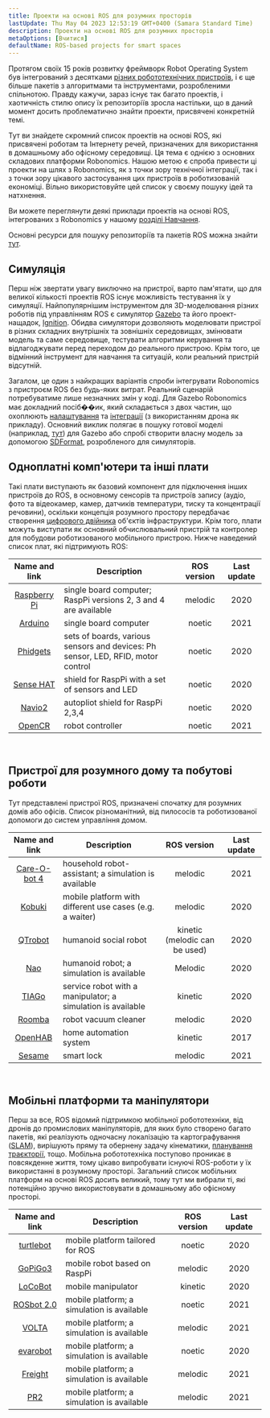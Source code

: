 ```yaml
---
title: Проекти на основі ROS для розумних просторів
lastUpdate: Thu May 04 2023 12:53:19 GMT+0400 (Samara Standard Time)
description: Проекти на основі ROS для розумних просторів
metaOptions: [Вчитися]
defaultName: ROS-based projects for smart spaces
---
```


Протягом своїх 15 років розвитку фреймворк Robot Operating System був інтегрований з десятками [різних робототехнічних пристроїв](https://robots.ros.org/), і є ще більше пакетів з алгоритмами та інструментами, розробленими спільнотою. Правду кажучи, зараз існує так багато проектів, і хаотичність стилю опису їх репозиторіїв зросла настільки, що в даний момент досить проблематично знайти проекти, присвячені конкретній темі. 

Тут ви знайдете скромний список проектів на основі ROS, які присвячені роботам та Інтернету речей, призначених для використання в домашньому або офісному середовищі. Ця тема є однією з основних складових платформи Robonomics. Нашою метою є спроба привести ці проекти на шлях з Robonomics, як з точки зору технічної інтеграції, так і з точки зору цікавого застосування цих пристроїв в роботизованій економіці. Вільно використовуйте цей список у своєму пошуку ідей та натхнення.

Ви можете переглянути деякі приклади проектів на основі ROS, інтегрованих з Robonomics у нашому [розділі Навчання](/learn).

<!-- На даний момент (**квітень 2021 року**), Robonomics орієнтований на версії ROS **Melodic** та **Noetic**. Старіші версії також можуть працювати, але може знадобитися додаткова робота з інтеграції. У майбутньому буде додана підтримка версії ROS 2. -->

Основні ресурси для пошуку репозиторіїв та пакетів ROS можна знайти [тут](https://index.ros.org/).

## Симуляція

Перш ніж звертати увагу виключно на пристрої, варто пам'ятати, що для великої кількості проектів ROS існує можливість тестування їх у симуляції. Найпопулярнішим інструментом для 3D-моделювання різних роботів під управлінням ROS є симулятор [Gazebo](http://gazebosim.org/) та його проект-нащадок, [Ignition](https://index.ros.org/r/ros_ign/). Обидва симулятори дозволяють моделювати пристрої в різних складних внутрішніх та зовнішніх середовищах, змінювати модель та саме середовище, тестувати алгоритми керування та відлагоджувати перед переходом до реального пристрою. Крім того, це відмінний інструмент для навчання та ситуацій, коли реальний пристрій відсутній.

Загалом, це один з найкращих варіантів спроби інтегрувати Robonomics з пристроєм ROS без будь-яких витрат. Реальний сценарій потребуватиме лише незначних змін у коді. Для Gazebo Robonomics має докладний посіб��ик, який складається з двох частин, що охоплюють [налаштування](https://wiki.robonomics.network/docs/en/connect-any-ros-compatible-robot-under-robonomics-parachain-control-1/) та [інтеграції](https://wiki.robonomics.network/docs/en/connect-any-ros-compatible-robot-under-robonomics-parachain-control-2/) (з використанням дрона як прикладу). Основний виклик полягає в пошуку готової моделі (наприклад, [тут](https://github.com/osrf/gazebo_models)) для Gazebo або спробі створити власну модель за допомогою [SDFormat](http://sdformat.org/), розробленого для симуляторів. 

## Одноплатні комп'ютери та інші плати

Такі плати виступають як базовий компонент для підключення інших пристроїв до ROS, в основному сенсорів та пристроїв запису (аудіо, фото та відеокамер, камер, датчиків температури, тиску та концентрації речовини), оскільки концепція розумного простору передбачає створення [цифрового двійника](https://gateway.pinata.cloud/ipfs/QmNNdLG3vuTsJtZtNByWaDTKRYPcBZSZcsJ1FY6rTYCixQ/Robonomics_keypoint_March_2021.pdf) об'єктів інфраструктури. Крім того, плати можуть виступати як основний обчислювальний пристрій та контролер для побудови роботизованого мобільного пристрою. Нижче наведений список плат, які підтримують ROS:

| Name and link                                                                                         |                                    Description                                  | ROS version | Last update |
|:-----------------------------------------------------------------------------------------------------:|---------------------------------------------------------------------------------|:-----------:|:-----------:|
|  [Raspberry Pi](http://wiki.ros.org/ROSberryPi/Installing%20ROS%20Melodic%20on%20the%20Raspberry%20Pi)| single board computer; RaspPi versions 2, 3 and 4 are available                 |   melodic   |     2020    |
|    [Arduino](http://wiki.ros.org/rosserial_arduino)                                                   | single board computer                                                           |    noetic   |     2021    |
|    [Phidgets](http://wiki.ros.org/phidgets)                                                           | sets of boards, various sensors and devices: Ph sensor, LED, RFID, motor control|    noetic   |     2020    |
|   [Sense HAT](https://wiki.ros.org/sensehat_ros)                                                      | shield for RaspPi with a set of sensors and LED                                 |    noetic   |     2020    |
|     [Navio2](https://navio2.emlid.com/)                                                               | autopliot shield for RaspPi 2,3,4                                               |    noetic   |     2020    |
|     [OpenCR](http://wiki.ros.org/opencr)                                                              | robot controller                                                                |    noetic   |     2021    |

<br/>

## Пристрої для розумного дому та побутові роботи

Тут представлені пристрої ROS, призначені спочатку для розумних домів або офісів. Список різноманітний, від пилососів та роботизованої допомоги до систем управління домом.

| Name and link                                             | Description                                                 |          ROS version          | Last update |
|:---------------------------------------------------------:|-------------------------------------------------------------|:-----------------------------:|:-----------:|
|  [Care-O-bot 4](http://wiki.ros.org/care-o-bot)           | household robot-assistant; a simulation is available        |            melodic            |     2021    |
|     [Kobuki](http://wiki.ros.org/kobuki)                  | mobile platform with different use cases (e.g. a waiter)    |            melodic            |     2020    |
|    [QTrobot](http://wiki.ros.org/Robots/qtrobot)          | humanoid social robot                                       | kinetic (melodic can be used) |     2020    |
|      [Nao](http://wiki.ros.org/nao)                       | humanoid robot; a simulation is available                   |            Melodic            |     2020    |
|     [TIAGo](http://wiki.ros.org/Robots/TIAGo)             | service robot with a manipulator; a simulation is available |            kinetic            |     2020    |
|     [Roomba](https://github.com/AutonomyLab/create_robot) | robot vacuum cleaner                                        |            melodic            |     2020    |
|    [OpenHAB](http://wiki.ros.org/iot_bridge)              | home automation system                                      |            kinetic            |     2017    |
|     [Sesame](https://index.ros.org/p/sesame_ros/)         | smart lock                                                  |            melodic            |     2021    |

<br/>

## Мобільні платформи та маніпулятори

Перш за все, ROS відомий підтримкою мобільної робототехніки, від дронів до промислових маніпуляторів, для яких було створено багато пакетів, які реалізують одночасну локалізацію та картографування ([SLAM](http://wiki.ros.org/rtabmap_ros)), вирішують пряму та обернену задачу кінематики, [планування траєкторії](https://moveit.ros.org/), тощо. Мобільна робототехніка поступово проникає в повсякденне життя, тому цікаво випробувати існуючі ROS-роботи у їх використанні в розумному просторі. Загальний список мобільних платформ на основі ROS досить великий, тому тут ми вибрали ті, які потенційно зручно використовувати в домашньому або офісному просторі. 

| Name and link                                             | Description                                | ROS version | Last update |
|:---------------------------------------------------------:|--------------------------------------------|:-----------:|:-----------:|
|   [turtlebot](http://wiki.ros.org/turtlebot3)             | mobile platform tailored for ROS           |    noetic   |     2020    |
|    [GoPiGo3](http://wiki.ros.org/Robots/gopigo3)          | mobile robot based on RaspPi               |   melodic   |     2020    |
|    [LoCoBot](http://wiki.ros.org/locobot)                 | mobile manipulator                         |   kinetic   |     2020    |
|   [ROSbot 2.0](http://wiki.ros.org/Robots/ROSbot-2.0)     | mobile platform; a simulation is available |    noetic   |     2021    |
|     [VOLTA](http://wiki.ros.org/Robots/Volta)             | mobile platform; a simulation is available |   melodic   |     2021    |
|    [evarobot](http://wiki.ros.org/Robots/evarobot)        | mobile platform; a simulation is available |    noetic   |     2020    |
|    [Freight](http://wiki.ros.org/Robots/freight)          | mobile platform; a simulation is available |   melodic   |     2021    |
|      [PR2](http://wiki.ros.org/Robots/PR2)                | mobile platform; a simulation is available |   melodic   |     2021    |